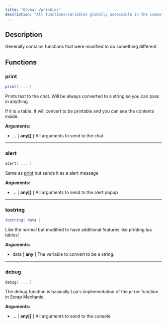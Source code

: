 ```yaml
---
title: "Global Variables"
description: "All functions/variables globally accessible in the computer!"
---
```


## Description

Generally contains functions that were modified to do something different.

## Functions

### print

```lua
print( ... )
```

Prints text to the chat. Will be always converted to a string so you can pass in anything

If it is a table. It will convert to be printable and you can see the contents inside.

**Arguments:**
- ... [ **any[]** ] All arguments to send to the chat

---

### alert

```lua
alert( ... )
```

Same as [print](#print) but sends it as a alert message

**Arguments:**
- ... [ **any[]** ] All arguments to send to the alert popup

---

### tostring

```lua
tostring( data )
```

Like the normal but modified to have additional features like printing lua tables!

**Arguments:**
- data [ **any** ] The variable to convert to be a string.

---

### debug

```lua
debug( ... )
```

The debug function is basically Lua's implementation of the `print` function in Scrap Mechanic.

**Arguments:**
- ... [ **any[]** ] All arguments to send to the console
